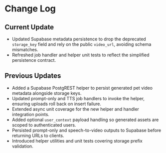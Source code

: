 # Change Log

## Current Update
- Updated Supabase metadata persistence to drop the deprecated `storage_key` field and rely on the public `video_url`, avoiding schema mismatches.
- Refreshed job handler and helper unit tests to reflect the simplified persistence contract.

## Previous Updates
- Added a Supabase PostgREST helper to persist generated pet video metadata alongside storage keys.
- Updated prompt-only and TTS job handlers to invoke the helper, ensuring uploads roll back on insert failure.
- Extended async unit coverage for the new helper and handler integration points.
- Added optional `user_context` payload handling so generated assets are scoped to authenticated users.
- Persisted prompt-only and speech-to-video outputs to Supabase before returning URLs to clients.
- Introduced helper utilities and unit tests covering storage prefix validation.
